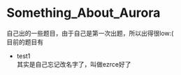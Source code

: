# Something_About_Aurora
自己出的一些题目，由于自己是第一次出题，所以出得很low:(  
目前的题目有  
* test1  
其实是自己忘记改名字了，叫做ezrce好了


